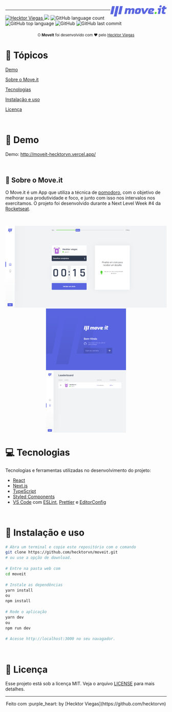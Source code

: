 <img align="right" src="public/logo-full.svg" width="35%" alt="Move.it">

--- 

<p>
  <a href="https://www.linkedin.com/in/hecktorvn/">
      <img alt="Hecktor Viegas" src="https://img.shields.io/badge/-Hecktor Viegas-4e5acf?style=flat&logo=Linkedin&logoColor=white" />
  </a>
  
  <img src="https://img.shields.io/badge/Feito%20por-HECKTOR%20VIEGAS-6E40C9?style=flat-square&color=blue">
  <img alt="GitHub language count" src="https://img.shields.io/github/languages/count/hecktorvn/moveit?style=flat-square&color=blue">
  <img alt="GitHub top language" src="https://img.shields.io/github/languages/top/hecktorvn/moveit?style=flat-square&color=blue">
  <img alt="GitHub" src="https://img.shields.io/github/license/hecktorvn/moveit?style=flat-square&color=blue">
  <img alt="GitHub last commit" src="https://img.shields.io/github/last-commit/hecktorvn/moveit?style=flat-square&color=blue">
</p>

<div align="center">
  <sub>O <strong>MoveIt</strong> foi desenvolvido com ❤︎ pelo
    <a href="https://github.com/hecktorvn">Hecktor Viegas</a>
  </sub>
</div>

# :pushpin: Tópicos 

[Demo](#eyes-demo)

[Sobre o Move.it](#page_with_curl-sobre-o-moveit)

[Tecnologias](#computer-tecnologias)

[Instalação e uso](#construction_worker-instalação-e-uso)

[Licença](#closed_book-licença)

<br>

# :eyes: Demo

Demo: <http://moveit-hecktorvn.vercel.app/>

<br>

## :page_with_curl: Sobre o Move.it

O Move.it é um App que utiliza a técnica de [pomodoro](https://pt.wikipedia.org/wiki/T%C3%A9cnica_pomodoro), com o objetivo de melhorar sua produtividade e foco, e junto com isso nos intervalos nos exercitamos.
O projeto foi desenvolvido durante a Next Level Week #4 da [Rocketseat](https://rocketseat.com.br/).

<br>

<p align="center">
  <img src="public/screenshots/home.png" alt="Página inicial">
  <img src="public/screenshots/login.png" width="49.7%" alt="Página inicial">
  <img src="public/screenshots/leaderboard.png" width="49.7%" alt="Página inicial">
</p>

# :computer: Tecnologias

Tecnologias e ferramentas utilizadas no desenvolvimento do projeto:

- [React](https://reactjs.org/)
- [Next.js](https://nextjs.org/)
- [TypeScript](https://www.typescriptlang.org/)
- [Styled Components](https://styled-components.com/)
- [VS Code](https://code.visualstudio.com/) com [ESLint](https://eslint.org/), [Prettier](https://prettier.io/) e [EditorConfig](https://editorconfig.org/)

<br>

# :construction_worker: Instalação e uso

```bash
# Abra um terminal e copie este repositório com o comando
git clone https://github.com/hecktorvn/moveit.git
# ou use a opção de download.

# Entre na pasta web com 
cd moveit

# Instale as dependências
yarn install
ou
npm install

# Rode o aplicação
yarn dev
ou
npm run dev

# Acesse http://localhost:3000 no seu navagador.
```

<br>

# :closed_book: Licença
Esse projeto está sob a licença MIT. Veja o arquivo [LICENSE](/LICENSE) para mais detalhes.

---

<div align="center">
  Feito com :purple_heart: by [Hecktor Viegas](https://github.com/hecktorvn) 
</div>